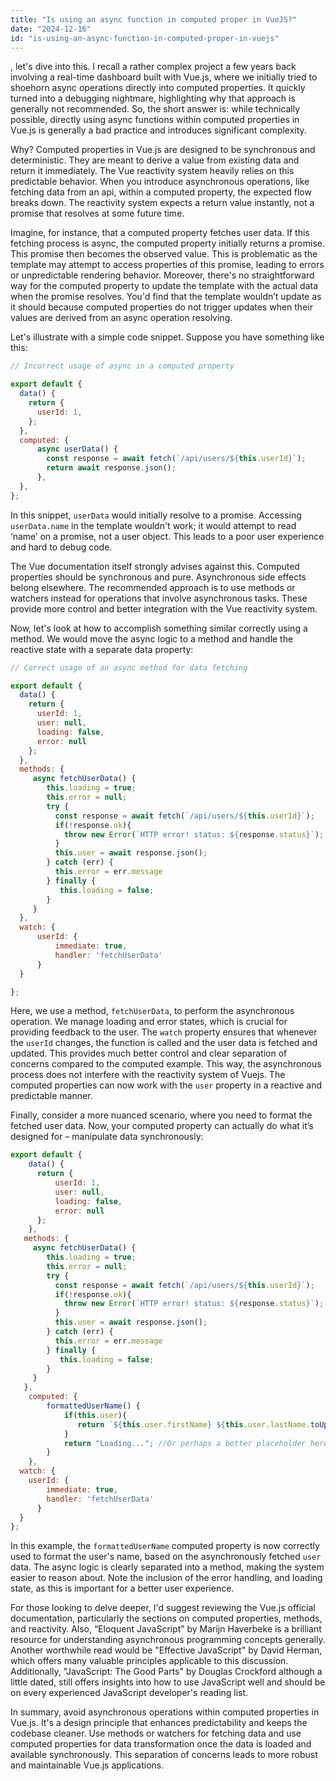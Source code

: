 ```yaml
---
title: "Is using an async function in computed proper in VueJS?"
date: "2024-12-16"
id: "is-using-an-async-function-in-computed-proper-in-vuejs"
---
```


, let's dive into this. I recall a rather complex project a few years back involving a real-time dashboard built with Vue.js, where we initially tried to shoehorn async operations directly into computed properties. It quickly turned into a debugging nightmare, highlighting why that approach is generally not recommended. So, the short answer is: while technically possible, directly using async functions within computed properties in Vue.js is generally a bad practice and introduces significant complexity.

Why? Computed properties in Vue.js are designed to be synchronous and deterministic. They are meant to derive a value from existing data and return it immediately. The Vue reactivity system heavily relies on this predictable behavior. When you introduce asynchronous operations, like fetching data from an api, within a computed property, the expected flow breaks down. The reactivity system expects a return value instantly, not a promise that resolves at some future time.

Imagine, for instance, that a computed property fetches user data. If this fetching process is async, the computed property initially returns a promise. This promise then becomes the observed value. This is problematic as the template may attempt to access properties of this promise, leading to errors or unpredictable rendering behavior. Moreover, there's no straightforward way for the computed property to update the template with the actual data when the promise resolves. You'd find that the template wouldn’t update as it should because computed properties do not trigger updates when their values are derived from an async operation resolving.

Let's illustrate with a simple code snippet. Suppose you have something like this:

```javascript
// Incorrect usage of async in a computed property

export default {
  data() {
    return {
      userId: 1,
    };
  },
  computed: {
      async userData() {
        const response = await fetch(`/api/users/${this.userId}`);
        return await response.json();
      },
  },
};
```

In this snippet, `userData` would initially resolve to a promise. Accessing `userData.name` in the template wouldn't work; it would attempt to read ‘name’ on a promise, not a user object. This leads to a poor user experience and hard to debug code.

The Vue documentation itself strongly advises against this. Computed properties should be synchronous and pure. Asynchronous side effects belong elsewhere. The recommended approach is to use methods or watchers instead for operations that involve asynchronous tasks. These provide more control and better integration with the Vue reactivity system.

Now, let's look at how to accomplish something similar correctly using a method. We would move the async logic to a method and handle the reactive state with a separate data property:

```javascript
// Correct usage of an async method for data fetching

export default {
  data() {
    return {
      userId: 1,
      user: null,
      loading: false,
      error: null
    };
  },
  methods: {
     async fetchUserData() {
        this.loading = true;
        this.error = null;
        try {
          const response = await fetch(`/api/users/${this.userId}`);
          if(!response.ok){
            throw new Error(`HTTP error! status: ${response.status}`);
          }
          this.user = await response.json();
        } catch (err) {
          this.error = err.message
        } finally {
           this.loading = false;
        }
     }
  },
  watch: {
      userId: {
          immediate: true,
          handler: 'fetchUserData'
      }
  }

};
```

Here, we use a method, `fetchUserData`, to perform the asynchronous operation. We manage loading and error states, which is crucial for providing feedback to the user. The `watch` property ensures that whenever the `userId` changes, the function is called and the user data is fetched and updated. This provides much better control and clear separation of concerns compared to the computed example. This way, the asynchronous process does not interfere with the reactivity system of Vuejs. The computed properties can now work with the `user` property in a reactive and predictable manner.

Finally, consider a more nuanced scenario, where you need to format the fetched user data. Now, your computed property can actually do what it’s designed for – manipulate data synchronously:

```javascript
export default {
    data() {
      return {
          userId: 1,
          user: null,
          loading: false,
          error: null
      };
    },
   methods: {
     async fetchUserData() {
        this.loading = true;
        this.error = null;
        try {
          const response = await fetch(`/api/users/${this.userId}`);
          if(!response.ok){
            throw new Error(`HTTP error! status: ${response.status}`);
          }
          this.user = await response.json();
        } catch (err) {
          this.error = err.message
        } finally {
           this.loading = false;
        }
     }
   },
    computed: {
        formattedUserName() {
            if(this.user){
               return `${this.user.firstName} ${this.user.lastName.toUpperCase()}`;
            }
            return "Loading..."; //Or perhaps a better placeholder here.
        }
    },
  watch: {
    userId: {
        immediate: true,
        handler: 'fetchUserData'
      }
  }
};

```

In this example, the `formattedUserName` computed property is now correctly used to format the user's name, based on the asynchronously fetched `user` data. The async logic is clearly separated into a method, making the system easier to reason about. Note the inclusion of the error handling, and loading state, as this is important for a better user experience.

For those looking to delve deeper, I'd suggest reviewing the Vue.js official documentation, particularly the sections on computed properties, methods, and reactivity. Also, “Eloquent JavaScript” by Marijn Haverbeke is a brilliant resource for understanding asynchronous programming concepts generally. Another worthwhile read would be "Effective JavaScript" by David Herman, which offers many valuable principles applicable to this discussion. Additionally, "JavaScript: The Good Parts" by Douglas Crockford although a little dated, still offers insights into how to use JavaScript well and should be on every experienced JavaScript developer's reading list.

In summary, avoid asynchronous operations within computed properties in Vue.js. It's a design principle that enhances predictability and keeps the codebase cleaner. Use methods or watchers for fetching data and use computed properties for data transformation once the data is loaded and available synchronously. This separation of concerns leads to more robust and maintainable Vue.js applications.
